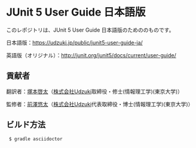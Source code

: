 # JUnit 5 User Guide 日本語版
このレポジトリは、JUnit 5 User Guide 日本語版のためののものです。

日本語版：https://udzuki.jp/public/junit5-user-guide-ja/

英語版（オリジナル）：http://junit.org/junit5/docs/current/user-guide/

## 貢献者
翻訳者：[塚本啓太](https://github.com/tsukakei)（[株式会社Udzuki](https://udzuki.jp/)取締役・修士(情報理工学)(東京大学)）

監修者：[前澤悠太](https://github.com/mzw)（[株式会社Udzuki](https://udzuki.jp/)代表取締役・博士(情報理工学)(東京大学)）

## ビルド方法
```
 $ gradle asciidoctor
```

